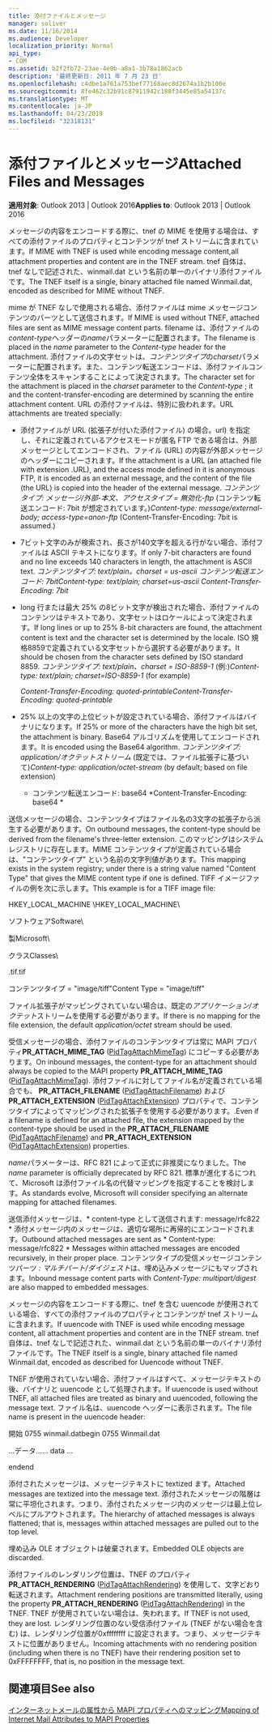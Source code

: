 ```yaml
---
title: 添付ファイルとメッセージ
manager: soliver
ms.date: 11/16/2014
ms.audience: Developer
localization_priority: Normal
api_type:
- COM
ms.assetid: b2f2fb72-23ae-4e0b-a8a1-3b78a1862acb
description: '最終更新日: 2011 年 7 月 23 日'
ms.openlocfilehash: c4dbe1a761a753bef77168aec8d2674a1b2b100e
ms.sourcegitcommit: 8fe462c32b91c87911942c188f3445e85a54137c
ms.translationtype: MT
ms.contentlocale: ja-JP
ms.lasthandoff: 04/23/2019
ms.locfileid: "32318131"
---
```

# <a name="attached-files-and-messages"></a><span data-ttu-id="06f0a-103">添付ファイルとメッセージ</span><span class="sxs-lookup"><span data-stu-id="06f0a-103">Attached Files and Messages</span></span>

  
  
<span data-ttu-id="06f0a-104">**適用対象**: Outlook 2013 | Outlook 2016</span><span class="sxs-lookup"><span data-stu-id="06f0a-104">**Applies to**: Outlook 2013 | Outlook 2016</span></span> 
  
<span data-ttu-id="06f0a-105">メッセージの内容をエンコードする際に、tnef の MIME を使用する場合は、すべての添付ファイルのプロパティとコンテンツが tnef ストリームに含まれています。</span><span class="sxs-lookup"><span data-stu-id="06f0a-105">If MIME with TNEF is used while encoding message content,all attachment properties and content are in the TNEF stream.</span></span> <span data-ttu-id="06f0a-106">tnef 自体は、tnef なしで記述された、winmail.dat という名前の単一のバイナリ添付ファイルです。</span><span class="sxs-lookup"><span data-stu-id="06f0a-106">The TNEF itself is a single, binary attached file named Winmail.dat, encoded as described for MIME without TNEF.</span></span> 
  
<span data-ttu-id="06f0a-107">mime が TNEF なしで使用される場合、添付ファイルは mime メッセージコンテンツのパーツとして送信されます。</span><span class="sxs-lookup"><span data-stu-id="06f0a-107">If MIME is used without TNEF, attached files are sent as MIME message content parts.</span></span> <span data-ttu-id="06f0a-108">filename は、添付ファイルの*content-type*ヘッダーの*name*パラメーターに配置されます。</span><span class="sxs-lookup"><span data-stu-id="06f0a-108">The filename is placed in the  *name*  parameter to the  *Content-type*  header for the attachment.</span></span> <span data-ttu-id="06f0a-109">添付ファイルの文字セットは、*コンテンツタイプ*の*charset*パラメーターに配置されます。また、コンテンツ転送エンコードは、添付ファイルコンテンツ全体をスキャンすることによって決定されます。</span><span class="sxs-lookup"><span data-stu-id="06f0a-109">The character set for the attachment is placed in the  *charset*  parameter to the  *Content-type*  ; it and the content-transfer-encoding are determined by scanning the entire attachment content.</span></span> <span data-ttu-id="06f0a-110">URL の添付ファイルは、特別に扱われます。</span><span class="sxs-lookup"><span data-stu-id="06f0a-110">URL attachments are treated specially:</span></span> 
  
- <span data-ttu-id="06f0a-111">添付ファイルが URL (拡張子が付いた添付ファイル) の場合。url) を指定し、それに定義されているアクセスモードが匿名 FTP である場合は、外部メッセージとしてエンコードされ、ファイル (URL) の内容が外部メッセージのヘッダーにコピーされます。</span><span class="sxs-lookup"><span data-stu-id="06f0a-111">If the attachment is a URL (an attached file with extension .URL), and the access mode defined in it is anonymous FTP, it is encoded as an external message, and the content of the file (the URL) is copied into the header of the external message.</span></span> <span data-ttu-id="06f0a-112">*コンテンツタイプ: メッセージ/外部-本文、アクセスタイプ = 無効化-ftp* (コンテンツ転送エンコード: 7bit が想定されています。)</span><span class="sxs-lookup"><span data-stu-id="06f0a-112">*Content-type: message/external-body; access-type=anon-ftp*  (Content-Transfer-Encoding: 7bit is assumed.)</span></span> 
    
- <span data-ttu-id="06f0a-113">7ビット文字のみが検索され、長さが140文字を超える行がない場合、添付ファイルは ASCII テキストになります。</span><span class="sxs-lookup"><span data-stu-id="06f0a-113">If only 7-bit characters are found and no line exceeds 140 characters in length, the attachment is ASCII text.</span></span> <span data-ttu-id="06f0a-114">*コンテンツタイプ: text/plain。charset = us-ascii コンテンツ転送エンコード: 7bit*</span><span class="sxs-lookup"><span data-stu-id="06f0a-114">*Content-type: text/plain; charset=us-ascii Content-Transfer-Encoding: 7bit*</span></span> 
    
- <span data-ttu-id="06f0a-115">long 行または最大 25% の8ビット文字が検出された場合、添付ファイルのコンテンツはテキストであり、文字セットはロケールによって決定されます。</span><span class="sxs-lookup"><span data-stu-id="06f0a-115">If long lines or up to 25% 8-bit characters are found, the attachment content is text and the character set is determined by the locale.</span></span> <span data-ttu-id="06f0a-116">ISO 規格8859で定義されている文字セットから選択する必要があります。</span><span class="sxs-lookup"><span data-stu-id="06f0a-116">It should be chosen from the character sets defined by ISO standard 8859.</span></span> <span data-ttu-id="06f0a-117">*コンテンツタイプ: text/plain、charset = ISO-8859-1* (例:)</span><span class="sxs-lookup"><span data-stu-id="06f0a-117">*Content-type: text/plain; charset=ISO-8859-1*  (for example)</span></span> 
    
     <span data-ttu-id="06f0a-118">*Content-Transfer-Encoding: quoted-printable*</span><span class="sxs-lookup"><span data-stu-id="06f0a-118">*Content-Transfer-Encoding: quoted-printable*</span></span> 
    
- <span data-ttu-id="06f0a-119">25% 以上の文字の上位ビットが設定されている場合、添付ファイルはバイナリになります。</span><span class="sxs-lookup"><span data-stu-id="06f0a-119">If 25% or more of the characters have the high bit set, the attachment is binary.</span></span> <span data-ttu-id="06f0a-120">Base64 アルゴリズムを使用してエンコードされます。</span><span class="sxs-lookup"><span data-stu-id="06f0a-120">It is encoded using the Base64 algorithm.</span></span> <span data-ttu-id="06f0a-121">*コンテンツタイプ: application/オクテットストリーム* (既定では、ファイル拡張子に基づいて)</span><span class="sxs-lookup"><span data-stu-id="06f0a-121">*Content-type: application/octet-stream*  (by default; based on file extension)</span></span> 
    
     * <span data-ttu-id="06f0a-122">コンテンツ転送エンコード: base64 \*</span><span class="sxs-lookup"><span data-stu-id="06f0a-122">Content-Transfer-Encoding: base64 \*</span></span> 
    
<span data-ttu-id="06f0a-123">送信メッセージの場合、コンテンツタイプはファイル名の3文字の拡張子から派生する必要があります。</span><span class="sxs-lookup"><span data-stu-id="06f0a-123">On outbound messages, the content-type should be derived from the filename's three-letter extension.</span></span> <span data-ttu-id="06f0a-124">このマッピングはシステムレジストリに存在します。MIME コンテンツタイプが定義されている場合は、"コンテンツタイプ" という名前の文字列値があります。</span><span class="sxs-lookup"><span data-stu-id="06f0a-124">This mapping exists in the system registry; under there is a string value named "Content Type" that gives the MIME content type if one is defined.</span></span> <span data-ttu-id="06f0a-125">TIFF イメージファイルの例を次に示します。</span><span class="sxs-lookup"><span data-stu-id="06f0a-125">This example is for a TIFF image file:</span></span>
  
<span data-ttu-id="06f0a-126">HKEY_LOCAL_MACHINE \\</span><span class="sxs-lookup"><span data-stu-id="06f0a-126">HKEY_LOCAL_MACHINE\\</span></span>
  
<span data-ttu-id="06f0a-127">ソフトウェア</span><span class="sxs-lookup"><span data-stu-id="06f0a-127">Software\\</span></span>
  
<span data-ttu-id="06f0a-128">製</span><span class="sxs-lookup"><span data-stu-id="06f0a-128">Microsoft\\</span></span>
  
<span data-ttu-id="06f0a-129">クラス</span><span class="sxs-lookup"><span data-stu-id="06f0a-129">Classes\\</span></span>
  
<span data-ttu-id="06f0a-130">.tif</span><span class="sxs-lookup"><span data-stu-id="06f0a-130">.tif</span></span>
  
<span data-ttu-id="06f0a-131">コンテンツタイプ = "image/tiff"</span><span class="sxs-lookup"><span data-stu-id="06f0a-131">Content Type = "image/tiff"</span></span>
  
<span data-ttu-id="06f0a-132">ファイル拡張子がマッピングされていない場合は、既定の*アプリケーション/オクテット*ストリームを使用する必要があります。</span><span class="sxs-lookup"><span data-stu-id="06f0a-132">If there is no mapping for the file extension, the default  *application/octet*  stream should be used.</span></span> 
  
<span data-ttu-id="06f0a-133">受信メッセージの場合、添付ファイルのコンテンツタイプは常に MAPI プロパティ**PR_ATTACH_MIME_TAG** ([PidTagAttachMimeTag](pidtagattachmimetag-canonical-property.md)) にコピーする必要があります。</span><span class="sxs-lookup"><span data-stu-id="06f0a-133">On inbound messages, the content-type for an attachment should always be copied to the MAPI property **PR_ATTACH_MIME_TAG** ([PidTagAttachMimeTag](pidtagattachmimetag-canonical-property.md)).</span></span> <span data-ttu-id="06f0a-134">添付ファイルに対してファイル名が定義されている場合でも、 **PR_ATTACH_FILENAME** ([PidTagAttachFilename](pidtagattachfilename-canonical-property.md)) および**PR_ATTACH_EXTENSION** ([PidTagAttachExtension](pidtagattachextension-canonical-property.md)) プロパティで、コンテンツタイプによってマッピングされた拡張子を使用する必要があります。.</span><span class="sxs-lookup"><span data-stu-id="06f0a-134">Even if a filename is defined for an attached file, the extension mapped by the content-type should be used in the **PR_ATTACH_FILENAME** ([PidTagAttachFilename](pidtagattachfilename-canonical-property.md)) and **PR_ATTACH_EXTENSION** ([PidTagAttachExtension](pidtagattachextension-canonical-property.md)) properties.</span></span>
  
<span data-ttu-id="06f0a-135">*name*パラメーターは、RFC 821 によって正式に非推奨になりました。</span><span class="sxs-lookup"><span data-stu-id="06f0a-135">The  *name*  parameter is officially deprecated by RFC 821.</span></span> <span data-ttu-id="06f0a-136">標準が進化するにつれて、Microsoft は添付ファイル名の代替マッピングを指定することを検討します。</span><span class="sxs-lookup"><span data-stu-id="06f0a-136">As standards evolve, Microsoft will consider specifying an alternate mapping for attached filenames.</span></span> 
  
<span data-ttu-id="06f0a-137">送信添付メッセージは、\* content-type として送信されます: message/rfc822 \* 添付メッセージ内のメッセージは、適切な場所に再帰的にエンコードされます。</span><span class="sxs-lookup"><span data-stu-id="06f0a-137">Outbound attached messages are sent as \* Content-type: message/rfc822 \*  Messages within attached messages are encoded recursively, in their proper place.</span></span> <span data-ttu-id="06f0a-138">コンテンツタイプの受信メッセージコンテンツパーツ *: マルチパート/ダイジェスト*は、埋め込みメッセージにもマップされます。</span><span class="sxs-lookup"><span data-stu-id="06f0a-138">Inbound message content parts with  *Content-Type: multipart/digest*  are also mapped to embedded messages.</span></span> 
  
<span data-ttu-id="06f0a-139">メッセージの内容をエンコードする際に、tnef を含む uuencode が使用されている場合、すべての添付ファイルのプロパティとコンテンツが tnef ストリームに含まれます。</span><span class="sxs-lookup"><span data-stu-id="06f0a-139">If uuencode with TNEF is used while encoding message content, all attachment properties and content are in the TNEF stream.</span></span> <span data-ttu-id="06f0a-140">tnef 自体は、tnef なしで記述された、winmail.dat という名前の単一のバイナリ添付ファイルです。</span><span class="sxs-lookup"><span data-stu-id="06f0a-140">The TNEF itself is a single, binary attached file named Winmail.dat, encoded as described for Uuencode without TNEF.</span></span>
  
<span data-ttu-id="06f0a-141">TNEF が使用されていない場合、添付ファイルはすべて、メッセージテキストの後、バイナリと uuencode として処理されます。</span><span class="sxs-lookup"><span data-stu-id="06f0a-141">If uuencode is used without TNEF, all attached files are treated as binary and uuencoded, following the message text.</span></span> <span data-ttu-id="06f0a-142">ファイル名は、uuencode ヘッダーに表示されます。</span><span class="sxs-lookup"><span data-stu-id="06f0a-142">The file name is present in the uuencode header:</span></span>
  
 <span data-ttu-id="06f0a-143">開始 0755 winmail.dat</span><span class="sxs-lookup"><span data-stu-id="06f0a-143">begin 0755 Winmail.dat</span></span> 
  
 <span data-ttu-id="06f0a-144">...データ...</span><span class="sxs-lookup"><span data-stu-id="06f0a-144">... data ...</span></span> 
  
 <span data-ttu-id="06f0a-145">end</span><span class="sxs-lookup"><span data-stu-id="06f0a-145">end</span></span> 
  
<span data-ttu-id="06f0a-146">添付されたメッセージは、メッセージテキストに textized ます。</span><span class="sxs-lookup"><span data-stu-id="06f0a-146">Attached messages are textized into the message text.</span></span> <span data-ttu-id="06f0a-147">添付されたメッセージの階層は常に平坦化されます。つまり、添付されたメッセージ内のメッセージは最上位レベルにプルアウトされます。</span><span class="sxs-lookup"><span data-stu-id="06f0a-147">The hierarchy of attached messages is always flattened; that is, messages within attached messages are pulled out to the top level.</span></span>
  
<span data-ttu-id="06f0a-148">埋め込み OLE オブジェクトは破棄されます。</span><span class="sxs-lookup"><span data-stu-id="06f0a-148">Embedded OLE objects are discarded.</span></span>
  
<span data-ttu-id="06f0a-149">添付ファイルのレンダリング位置は、TNEF のプロパティ**PR_ATTACH_RENDERING** ([PidTagAttachRendering](pidtagattachrendering-canonical-property.md)) を使用して、文字どおり転送されます。</span><span class="sxs-lookup"><span data-stu-id="06f0a-149">Attachment rendering positions are transmitted literally, using the property **PR_ATTACH_RENDERING** ([PidTagAttachRendering](pidtagattachrendering-canonical-property.md)) in the TNEF.</span></span> <span data-ttu-id="06f0a-150">TNEF が使用されていない場合は、失われます。</span><span class="sxs-lookup"><span data-stu-id="06f0a-150">If TNEF is not used, they are lost.</span></span> <span data-ttu-id="06f0a-151">レンダリング位置のない受信添付ファイル (TNEF がない場合を含む) は、レンダリング位置が0xffffffff に設定されます。つまり、メッセージテキストに位置がありません。</span><span class="sxs-lookup"><span data-stu-id="06f0a-151">Incoming attachments with no rendering position (including when there is no TNEF) have their rendering position set to 0xFFFFFFFF, that is, no position in the message text.</span></span>
  
## <a name="see-also"></a><span data-ttu-id="06f0a-152">関連項目</span><span class="sxs-lookup"><span data-stu-id="06f0a-152">See also</span></span>



[<span data-ttu-id="06f0a-153">インターネットメールの属性から MAPI プロパティへのマッピング</span><span class="sxs-lookup"><span data-stu-id="06f0a-153">Mapping of Internet Mail Attributes to MAPI Properties</span></span>](mapping-of-internet-mail-attributes-to-mapi-properties.md)


